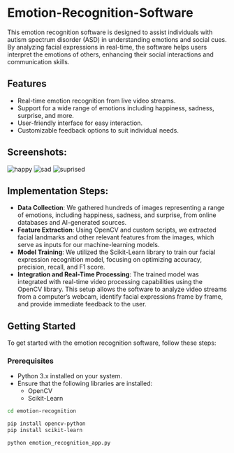 # Emotion-Recognition-Software

This emotion recognition software is designed to assist individuals with autism spectrum disorder (ASD) in understanding emotions and social cues. By analyzing facial expressions in real-time, the software helps users interpret the emotions of others, enhancing their social interactions and communication skills.

## Features

- Real-time emotion recognition from live video streams.
- Support for a wide range of emotions including happiness, sadness, surprise, and more.
- User-friendly interface for easy interaction.
- Customizable feedback options to suit individual needs.

## Screenshots:
![happy](https://github.com/ravishshardha/Emotion-Recognition-Software/assets/90361755/4c416b57-108b-455a-8c13-cb21359ef06a)
![sad](https://github.com/ravishshardha/Emotion-Recognition-Software/assets/90361755/31cde751-e48d-4ce5-8712-d09a251f56f5)
![suprised](https://github.com/ravishshardha/Emotion-Recognition-Software/assets/90361755/b9776249-e2fb-43b9-a957-e0407278133b)


## Implementation Steps:

- **Data Collection**: We gathered hundreds of images representing a range of emotions, including happiness, sadness, and surprise, from online databases and AI-generated sources.
- **Feature Extraction**: Using OpenCV and custom scripts, we extracted facial landmarks and other relevant features from the images, which serve as inputs for our machine-learning models.
- **Model Training**: We utilized the Scikit-Learn library to train our facial expression recognition model, focusing on optimizing accuracy, precision, recall, and F1 score.
- **Integration and Real-Time Processing**: The trained model was integrated with real-time video processing capabilities using the OpenCV library. This setup allows the software to analyze video streams from a computer’s webcam, identify facial expressions frame by frame, and provide immediate feedback to the user.

## Getting Started
To get started with the emotion recognition software, follow these steps:

### Prerequisites
- Python 3.x installed on your system.
- Ensure that the following libraries are installed:
  - OpenCV
  - Scikit-Learn

```bash
cd emotion-recognition

pip install opencv-python
pip install scikit-learn

python emotion_recognition_app.py
```
